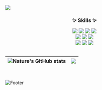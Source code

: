 <img src="https://capsule-render.vercel.app/api?type=waving&color=ffc0cb&height=200&section=header&text=Nature's%20Github&fontSize=30"/>

<h3 align=center>✨ Skills ✨</h3>
<div align=center>
  <img src="https://img.shields.io/badge/html5-E34F26?style=for-the-badge&logo=html5&logoColor=white"> 
  <img src="https://img.shields.io/badge/css-1572B6?style=for-the-badge&logo=css3&logoColor=white"> 
  <img src="https://img.shields.io/badge/sass-CC6699?style=for-the-badge&logo=sass&logoColor=white">
  <img src="https://img.shields.io/badge/bootstrap-7952B3?style=for-the-badge&logo=bootstrap&logoColor=white">
  <br>
  <img src="https://img.shields.io/badge/javascript-F7DF1E?style=for-the-badge&logo=javascript&logoColor=black"> 
  <img src="https://img.shields.io/badge/jquery-0769AD?style=for-the-badge&logo=jquery&logoColor=white">
  <img src="https://img.shields.io/badge/react-61DAFB?style=for-the-badge&logo=react&logoColor=black"> 
  <br>
  <img src="https://img.shields.io/badge/github-181717?style=for-the-badge&logo=github&logoColor=white">
  <img src="https://img.shields.io/badge/git-F05032?style=for-the-badge&logo=git&logoColor=white">
  <img src="https://img.shields.io/badge/Figma-E782FF?style=for-the-badge&logo=Figma&logoColor=white">
  <br>
</div>

<br> 

| ![Nature's GitHub stats](https://github-readme-stats.vercel.app/api?username=Ethanolll&show_icons=true&theme=cobalt) | <a href="https://github.com/Ethanolll/github-readme-stats"><img align="center" src="https://github-readme-stats.vercel.app/api/top-langs/?username=Ethanolll&layout=compact&theme=buefy&hide_border=true" /></a> |
| ------------- | ------------- |
<br>

![Footer](https://capsule-render.vercel.app/api?type=waving&color=ffc0cb&height=200&section=footer)
